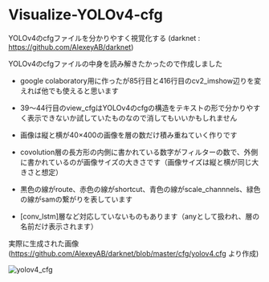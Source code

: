 # Visualize-YOLOv4-cfg
YOLOv4のcfgファイルを分かりやすく視覚化する
(darknet : https://github.com/AlexeyAB/darknet)

YOLOv4のcfgファイルの中身を読み解きたかったので作成しました

- google colaboratory用に作ったが85行目と416行目のcv2_imshow辺りを変えれば他でも使えると思います

- 39～44行目のview_cfgはYOLOv4のcfgの構造をテキストの形で分かりやすく表示できないか試していたものなので消してもいいかもしれません

- 画像は縦と横が40×400の画像を層の数だけ積み重ねていく作りです
- covolution層の長方形の内側に書かれている数字がフィルターの数で、外側に書かれているのが画像サイズの大きさです（画像サイズは縦と横が同じ大きさと想定）
- 黒色の線がroute、赤色の線がshortcut、青色の線がscale_channnels、緑色の線がsamの繋がりを表しています
- [conv_lstm]層など対応していないものもあります（anyとして扱われ、層の名前だけ表示されます）

実際に生成された画像 (https://github.com/AlexeyAB/darknet/blob/master/cfg/yolov4.cfg より作成)


![yolov4_cfg](https://user-images.githubusercontent.com/79752527/148654137-137643e8-51e4-4abf-bc02-70b21eddb92b.png)
